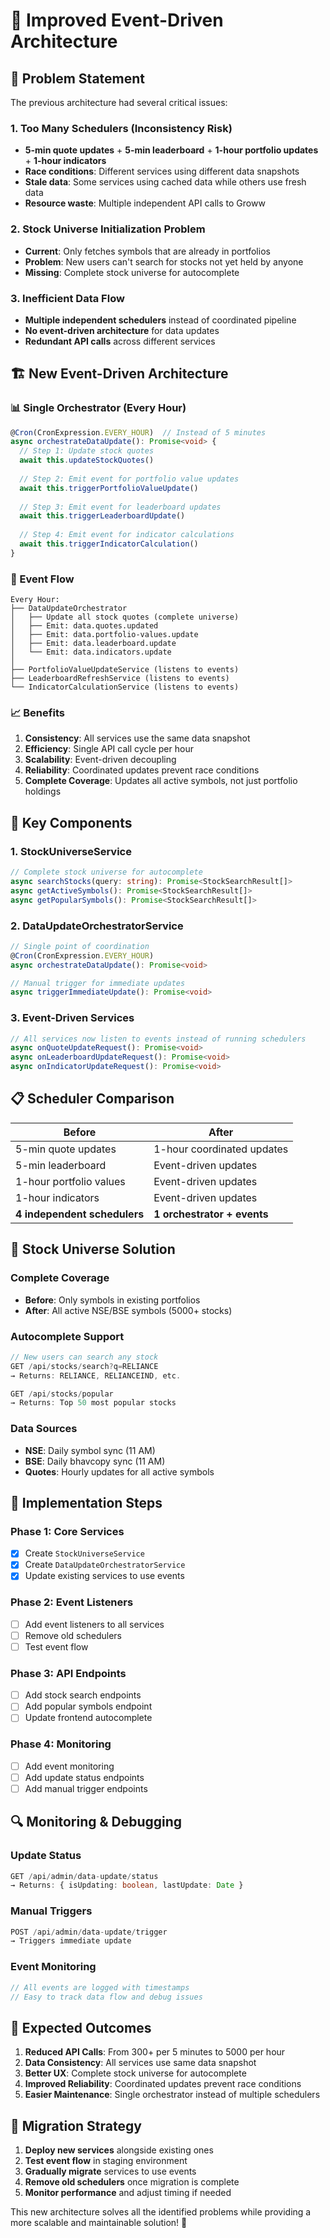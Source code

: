 # 🚀 Improved Event-Driven Architecture

## 🎯 **Problem Statement**

The previous architecture had several critical issues:

### **1. Too Many Schedulers (Inconsistency Risk)**
- **5-min quote updates** + **5-min leaderboard** + **1-hour portfolio updates** + **1-hour indicators**
- **Race conditions**: Different services using different data snapshots
- **Stale data**: Some services using cached data while others use fresh data
- **Resource waste**: Multiple independent API calls to Groww

### **2. Stock Universe Initialization Problem**
- **Current**: Only fetches symbols that are already in portfolios
- **Problem**: New users can't search for stocks not yet held by anyone
- **Missing**: Complete stock universe for autocomplete

### **3. Inefficient Data Flow**
- **Multiple independent schedulers** instead of coordinated pipeline
- **No event-driven architecture** for data updates
- **Redundant API calls** across different services

## 🏗️ **New Event-Driven Architecture**

### **📊 Single Orchestrator (Every Hour)**

```typescript
@Cron(CronExpression.EVERY_HOUR)  // Instead of 5 minutes
async orchestrateDataUpdate(): Promise<void> {
  // Step 1: Update stock quotes
  await this.updateStockQuotes()
  
  // Step 2: Emit event for portfolio value updates
  await this.triggerPortfolioValueUpdate()
  
  // Step 3: Emit event for leaderboard updates
  await this.triggerLeaderboardUpdate()
  
  // Step 4: Emit event for indicator calculations
  await this.triggerIndicatorCalculation()
}
```

### **🎯 Event Flow**

```
Every Hour:
├── DataUpdateOrchestrator
│   ├── Update all stock quotes (complete universe)
│   ├── Emit: data.quotes.updated
│   ├── Emit: data.portfolio-values.update
│   ├── Emit: data.leaderboard.update
│   └── Emit: data.indicators.update
│
├── PortfolioValueUpdateService (listens to events)
├── LeaderboardRefreshService (listens to events)
└── IndicatorCalculationService (listens to events)
```

### **📈 Benefits**

1. **Consistency**: All services use the same data snapshot
2. **Efficiency**: Single API call cycle per hour
3. **Scalability**: Event-driven decoupling
4. **Reliability**: Coordinated updates prevent race conditions
5. **Complete Coverage**: Updates all active symbols, not just portfolio holdings

## 🔧 **Key Components**

### **1. StockUniverseService**
```typescript
// Complete stock universe for autocomplete
async searchStocks(query: string): Promise<StockSearchResult[]>
async getActiveSymbols(): Promise<StockSearchResult[]>
async getPopularSymbols(): Promise<StockSearchResult[]>
```

### **2. DataUpdateOrchestratorService**
```typescript
// Single point of coordination
@Cron(CronExpression.EVERY_HOUR)
async orchestrateDataUpdate(): Promise<void>

// Manual trigger for immediate updates
async triggerImmediateUpdate(): Promise<void>
```

### **3. Event-Driven Services**
```typescript
// All services now listen to events instead of running schedulers
async onQuoteUpdateRequest(): Promise<void>
async onLeaderboardUpdateRequest(): Promise<void>
async onIndicatorUpdateRequest(): Promise<void>
```

## 📋 **Scheduler Comparison**

| **Before** | **After** |
|------------|-----------|
| 5-min quote updates | 1-hour coordinated updates |
| 5-min leaderboard | Event-driven updates |
| 1-hour portfolio values | Event-driven updates |
| 1-hour indicators | Event-driven updates |
| **4 independent schedulers** | **1 orchestrator + events** |

## 🎯 **Stock Universe Solution**

### **Complete Coverage**
- **Before**: Only symbols in existing portfolios
- **After**: All active NSE/BSE symbols (5000+ stocks)

### **Autocomplete Support**
```typescript
// New users can search any stock
GET /api/stocks/search?q=RELIANCE
→ Returns: RELIANCE, RELIANCEIND, etc.

GET /api/stocks/popular
→ Returns: Top 50 most popular stocks
```

### **Data Sources**
- **NSE**: Daily symbol sync (11 AM)
- **BSE**: Daily bhavcopy sync (11 AM)
- **Quotes**: Hourly updates for all active symbols

## 🚀 **Implementation Steps**

### **Phase 1: Core Services**
- [x] Create `StockUniverseService`
- [x] Create `DataUpdateOrchestratorService`
- [x] Update existing services to use events

### **Phase 2: Event Listeners**
- [ ] Add event listeners to all services
- [ ] Remove old schedulers
- [ ] Test event flow

### **Phase 3: API Endpoints**
- [ ] Add stock search endpoints
- [ ] Add popular symbols endpoint
- [ ] Update frontend autocomplete

### **Phase 4: Monitoring**
- [ ] Add event monitoring
- [ ] Add update status endpoints
- [ ] Add manual trigger endpoints

## 🔍 **Monitoring & Debugging**

### **Update Status**
```typescript
GET /api/admin/data-update/status
→ Returns: { isUpdating: boolean, lastUpdate: Date }
```

### **Manual Triggers**
```typescript
POST /api/admin/data-update/trigger
→ Triggers immediate update
```

### **Event Monitoring**
```typescript
// All events are logged with timestamps
// Easy to track data flow and debug issues
```

## 🎯 **Expected Outcomes**

1. **Reduced API Calls**: From 300+ per 5 minutes to 5000 per hour
2. **Data Consistency**: All services use same data snapshot
3. **Better UX**: Complete stock universe for autocomplete
4. **Improved Reliability**: Coordinated updates prevent race conditions
5. **Easier Maintenance**: Single orchestrator instead of multiple schedulers

## 🔄 **Migration Strategy**

1. **Deploy new services** alongside existing ones
2. **Test event flow** in staging environment
3. **Gradually migrate** services to use events
4. **Remove old schedulers** once migration is complete
5. **Monitor performance** and adjust timing if needed

This new architecture solves all the identified problems while providing a more scalable and maintainable solution! 🚀

